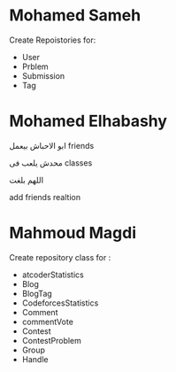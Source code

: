 # Mohamed Sameh 
Create Repoistories for: 
- User
- Prblem 
- Submission 
- Tag 

 
# Mohamed Elhabashy 
ابو الاحباش بيعمل friends

محدش يلعب فى classes

اللهم بلغت 

add friends realtion  

# Mahmoud Magdi
Create repository class for : 
- atcoderStatistics
- Blog
- BlogTag
- CodeforcesStatistics
- Comment
- commentVote
- Contest
- ContestProblem
- Group
- Handle
